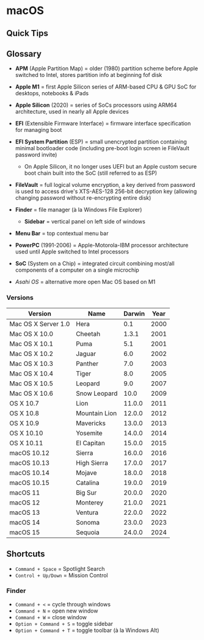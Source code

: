 # macOS

## Quick Tips

## Glossary

* **APM** (Apple Partition Map) = older (1980) partition scheme before Apple switched to Intel, stores partition info at beginning fof disk
* **Apple M1** = first Apple Silicon series of ARM-based CPU & GPU SoC for desktops, notebooks & iPads
* **Apple Silicon** (2020) = series of SoCs processors using ARM64 architecture, used in nearly all Apple devices
* **EFI** (Extensible Firmware Interface) = firmware interface specification for managing boot
* **EFI System Partition** (ESP) = small unencrypted partition containing minimal bootloader code (including pre-boot login screen ie FileVault password invite)
  * On Apple Silicon, it no longer uses UEFI but an Apple custom secure boot chain built into the SoC (still referred to as ESP)
* **FileVault** = full logical volume encryption, a key derived from password is used to access drive's XTS-AES-128 256-bit decryption key (allowing changing password without re-encrypting entire disk)
* **Finder** = file manager (à la Windows File Explorer)
  * **Sidebar** = vertical panel on left side of windows
* **Menu Bar** = top contextual menu bar
* **PowerPC** (1991-2006) = Apple-Motorola-IBM processor architecture used until Apple switched to Intel processors
* **SoC** (System on a Chip) = integrated circuit combining most/all components of a computer on a single microchip

* _Asahi OS_ = alternative more open Mac OS based on M1

### Versions

| Version             | Name          | Darwin | Year |
| ------------------- | ------------- | ------ | ---- |
| Mac OS X Server 1.0 | Hera          | 0.1    | 2000 |
| Mac OS X 10.0       | Cheetah       | 1.3.1  | 2001 |
| Mac OS X 10.1       | Puma          | 5.1    | 2001 |
| Mac OS X 10.2       | Jaguar        | 6.0    | 2002 |
| Mac OS X 10.3       | Panther       | 7.0    | 2003 |
| Mac OS X 10.4       | Tiger         | 8.0    | 2005 |
| Mac OS X 10.5       | Leopard       | 9.0    | 2007 |
| Mac OS X 10.6       | Snow Leopard  | 10.0   | 2009 |
| OS X 10.7           | Lion          | 11.0.0 | 2011 |
| OS X 10.8           | Mountain Lion | 12.0.0 | 2012 |
| OS X 10.9           | Mavericks     | 13.0.0 | 2013 |
| OS X 10.10          | Yosemite      | 14.0.0 | 2014 |
| OS X 10.11          | El Capitan    | 15.0.0 | 2015 |
| macOS 10.12         | Sierra        | 16.0.0 | 2016 |
| macOS 10.13         | High Sierra   | 17.0.0 | 2017 |
| macOS 10.14         | Mojave        | 18.0.0 | 2018 |
| macOS 10.15         | Catalina      | 19.0.0 | 2019 |
| macOS 11            | Big Sur       | 20.0.0 | 2020 |
| macOS 12            | Monterey      | 21.0.0 | 2021 |
| macOS 13            | Ventura       | 22.0.0 | 2022 |
| macOS 14            | Sonoma        | 23.0.0 | 2023 |
| macOS 15            | Sequoia       | 24.0.0 | 2024 |

## Shortcuts

* `Command + Space` = Spotlight Search
* `Control + Up/Down` = Mission Control

### Finder

* `Command + <` = cycle through windows
* `Command + N` = open new window
* `Command + W` = close window
* `Option + Command + S` = toggle sidebar
* `Option + Command + T` = toggle toolbar (à la Windows Alt)
